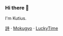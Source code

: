 ### Hi there 👋
I'm Kutius.

[詩](https://otau.netlify.app) · [Mokugyo](https://moku.netlify.app) · [LuckyTime](https://luckytime.netlify.app/)

<!--
**Kutius/Kutius** is a ✨ _special_ ✨ repository because its `README.md` (this file) appears on your GitHub profile.

Here are some ideas to get you started:

- 🔭 I’m currently working on ...
- 🌱 I’m currently learning ...
- 👯 I’m looking to collaborate on ...
- 🤔 I’m looking for help with ...
- 💬 Ask me about ...
- 📫 How to reach me: ...
- 😄 Pronouns: ...
- ⚡ Fun fact: ...
-->
